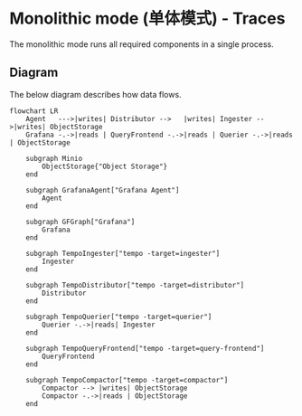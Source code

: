 # Monolithic mode (单体模式) - Traces

The monolithic mode runs all required components in a single process.

## Diagram

The below diagram describes how data flows.

```mermaid
flowchart LR
    Agent   --->|writes| Distributor -->   |writes| Ingester -->|writes| ObjectStorage
    Grafana -.->|reads | QueryFrontend -.->|reads | Querier -.->|reads | ObjectStorage

    subgraph Minio
        ObjectStorage{"Object Storage"}
    end

    subgraph GrafanaAgent["Grafana Agent"]
        Agent
    end

    subgraph GFGraph["Grafana"]
        Grafana
    end

    subgraph TempoIngester["tempo -target=ingester"]
        Ingester
    end

    subgraph TempoDistributor["tempo -target=distributor"]
        Distributor
    end

    subgraph TempoQuerier["tempo -target=querier"]
        Querier -.->|reads| Ingester
    end

    subgraph TempoQueryFrontend["tempo -target=query-frontend"]
        QueryFrontend
    end

    subgraph TempoCompactor["tempo -target=compactor"]
        Compactor --> |writes| ObjectStorage
        Compactor -.->|reads | ObjectStorage
    end
```